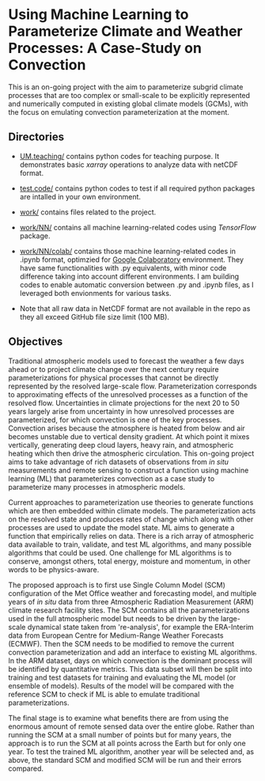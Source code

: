 # Using Machine Learning to Parameterize Climate and Weather Processes: A Case-Study on Convection

This is an on-going project with the aim to parameterize subgrid climate processes that are too complex or small-scale to be explicitly represented and numerically computed in existing global climate models (GCMs), with the focus on emulating convection parameterization at the moment. 

## Directories
* [UM.teaching/](./UM.teaching/) contains python codes for teaching purpose. It demonstrates basic *xarray* operations to analyze data with netCDF format.

* [test.code/](./test.code/) contains python codes to test if all required python packages are intalled in your own environment.

* [work/](./work/) contains files related to the project.

* [work/NN/](./work/NN/) contains all machine learning-related codes using *TensorFlow* package.

* [work/NN/colab/](./work/NN/colab/) contains those machine learning-related codes in .ipynb format, optimzied for [Google Colaboratory](https://colab.research.google.com/) environment. They have same functionalities with .py equivalents, with minor code difference taking into account different environments. I am building codes to enable automatic conversion between .py and .ipynb files, as I leveraged both envionments for various tasks.

* Note that all raw data in NetCDF format are not available in the repo as they all exceed GitHub file size limit (100 MB).

## Objectives

Traditional atmospheric models used to forecast the weather a few days ahead or to project climate change over the next century require parameterizations for physical processes that cannot be directly represented by the resolved large-scale flow. Parameterization corresponds to approximating effects of the unresolved processes as a function of the resolved flow. Uncertainties in climate projections for the next 20 to 50 years largely arise from uncertainty in how unresolved processes are parameterized, for which convection is one of the key processes. Convection arises because the atmosphere is heated from below and air becomes unstable due to vertical density gradient. At which point it mixes vertically, generating deep cloud layers, heavy rain, and atmospheric heating which then drive the atmospheric circulation. This on-going project aims to take advantage of rich datasets of observations from *in situ* measurements and remote sensing to construct a function using machine learning (ML) that parameterizes convection as a case study to parameterize many processes in atmospheric models.

Current approaches to parameterization use theories to generate functions which are then embedded within climate models. The parameterization acts on the resolved state and produces rates of change which along with other processes are used to update the model state. ML aims to generate a function that empirically relies on data. There is a rich array of atmospheric data available to train, validate, and test ML algorithms, and many possible algorithms that could be used. One challenge for ML algorithms is to conserve, amongst others, total energy, moisture and momentum, in other words to be physics-aware.

The proposed approach is to first use Single Column Model (SCM) configuration of the Met Office weather and forecasting model, and multiple years of *in situ* data from three Atmospheric Radiation Measurement (ARM) climate research facility sites. The SCM contains all the parameterizations used in the full atmospheric model but needs to be driven by the large-scale dynamical state taken from 're-analysis', for example the ERA-Interim data from European Centre for Medium-Range Weather Forecasts (ECMWF). Then the SCM needs to be modified to remove the current convection parameterization and add an interface to existing ML algorithms. In the ARM dataset, days on which convection is the dominant process will be identified by quantitative metrics. This data subset will then be split into training and test datasets for training and evaluating the ML model (or ensemble of models). Results of the model will be compared with the reference SCM to check if ML is able to emulate traditional parameterizations.

The final stage is to examine what benefits there are from using the enormous amount of remote sensed data over the entire globe. Rather than running the SCM at a small number of points but for many years, the approach is to run the SCM at all points across the Earth but for only one year. To test the trained ML algorithm, another year will be selected and, as above, the standard SCM and modified SCM will be run and their errors compared.
